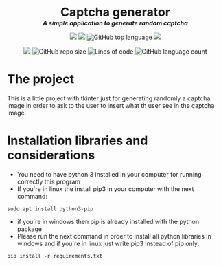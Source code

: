 <p align="center">
  <!--img width="200" src=""-->
  <h1 align="center" style="margin: 0 auto 0 auto;">Captcha generator</h1>
  <h5 align="center" style="margin: 0 auto 0 auto;">A simple application to generate random captcha</h5>
</p>

<p align="center">
    <img src="https://img.shields.io/github/last-commit/dmtzs/captchaGenerator">
    <img src="https://img.shields.io/github/issues/dmtzs/captchaGenerator?label=issues">
    <img alt="GitHub top language" src="https://img.shields.io/github/languages/top/dmtzs/captchaGenerator">
    <img src="https://img.shields.io/github/stars/dmtzs/captchaGenerator">
</p>

<p align="center">
  <img src="https://img.shields.io/github/languages/code-size/dmtzs/captchaGenerator">
  <img alt="GitHub repo size" src="https://img.shields.io/github/repo-size/dmtzs/captchaGenerator">
  <img alt="Lines of code" src="https://img.shields.io/tokei/lines/github/dmtzs/captchaGenerator?label=total%20lines%20in%20repo">
  <img alt="GitHub language count" src="https://img.shields.io/github/languages/count/dmtzs/captchaGenerator">
</p>

# The project
This is a little project with tkinter just for generating randomly a captcha image in order to ask to the user to insert what 
th user see in the captcha image.

# Installation libraries and considerations
* You need to have python 3 installed in your computer for running correctly this program
* If you´re in linux the install pip3 in your computer with the next command:
```
sudo apt install python3-pip
```
* if you´re in windows then pip is already installed with the python package
* Please run the next command in order to install all python libraries in windows and if you´re in linux just write pip3 instead of pip only:
```
pip install -r requirements.txt
```